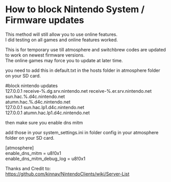 # How to block Nintendo System / Firmware updates   
This method will still allow you to use online features.  
I did testing on all games and online features worked.     

This is for temporary use till atmosphere and switchbrew codes are updated to work on newest firmware versions.        
The online games may force you to update at later time.     

you need to add this in default.txt in the hosts folder in atmosphere folder on your SD card. 

#block nintendo updates\
127.0.0.1 receive-%.dg.srv.nintendo.net receive-%.er.srv.nintendo.net\
sun.hac.%.d4c.nintendo.net\
atumn.hac.%.d4c.nintendo.net\
127.0.0.1 sun.hac.lp1.d4c.nintendo.net\
127.0.0.1 atumn.hac.lp1.d4c.nintendo.net


then make sure you enable dns mitm 

add those in your system_settings.ini in folder config in your atmosphere folder on your SD card. 

[atmosphere]\
enable_dns_mitm = u8!0x1\
enable_dns_mitm_debug_log = u8!0x1




Thanks and Credit to: 
https://github.com/kinnay/NintendoClients/wiki/Server-List  








